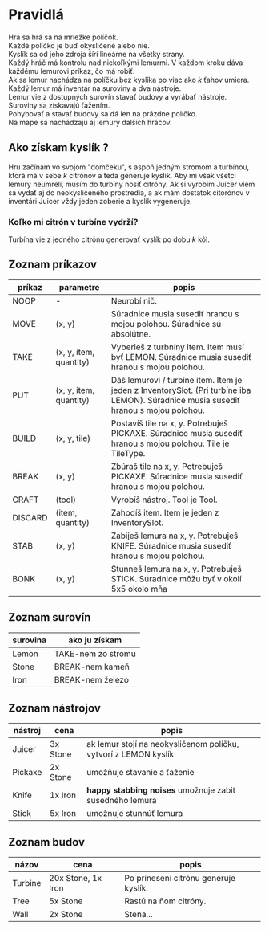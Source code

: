 # Pravidlá
Hra sa hrá sa na mriežke políčok. \
Každé políčko je buď okysličené alebo nie. \
Kyslík sa od jeho zdroja šíri lineárne na všetky strany. \
Každý hráč má kontrolu nad niekoľkými lemurmi. V každom kroku dáva každému lemurovi príkaz, čo má robiť. \
Ak sa lemur nachádza na políčku bez kyslíka po viac ako *k* ťahov umiera. \
Každý lemur má inventár na suroviny a dva nástroje. \
Lemur vie z dostupných surovín stavať budovy a vyrábať nástroje. \
Suroviny sa získavajú ťažením. \
Pohybovať a stavať budovy sa dá len na prázdne políčko. \
Na mape sa nachádzajú aj lemury dalších hráčov.

## Ako získam kyslík ?
Hru začínam vo svojom "domčeku", s aspoň jedným stromom a turbínou, ktorá má v sebe *k* citrónov a teda generuje kyslík. Aby mi však všetci lemury neumreli, musím do turbíny nosiť citróny. 
Ak si vyrobím Juicer viem sa vydať aj do neokysličeného prostredia, a ak mám dostatok citorónov v inventári Juicer vždy jeden zoberie a kyslík vygeneruje.

### Koľko mi citrón v turbíne vydrží?
Turbína vie z jedného citrónu generovať kyslík po dobu *k* kôl.


## Zoznam príkazov
|príkaz   	|parametre   	|popis   	|
|---	|---	|---	|
|NOOP   	|-   	|Neurobí nič.   	|
|MOVE   	|(x, y)   	|Súradnice musia susediť hranou s mojou polohou. Súradnice sú absolútne.   	|
|TAKE   	|(x, y, item, quantity)   	|Vyberieš z turbníny item. Item musí byť LEMON. Súradnice musia susediť hranou s mojou polohou.   	|
|PUT   	|(x, y, item, quantity)   	| Dáš lemurovi / turbíne item. Item je jeden z InventorySlot. (Pri turbíne iba LEMON). Súradnice musia susediť hranou s mojou polohou.   	|
|BUILD   	|(x, y, tile)   	|Postavíš tile na x, y. Potrebuješ PICKAXE.  Súradnice musia susediť hranou s mojou polohou. Tile je TileType.   	|
|BREAK  	|(x, y)   	|Zbúraš tile na x, y. Potrebuješ PICKAXE. Súradnice musia susediť hranou s mojou polohou.   	|
|CRAFT  	|(tool)   	|Vyrobíš nástroj. Tool je Tool.   	|
|DISCARD   	|(item, quantity)   	| Zahodíš item. Item je jeden z InventorySlot.   	|
|STAB   	|(x, y)   	|Zabiješ lemura na x, y. Potrebuješ KNIFE. Súradnice musia susediť hranou s mojou polohou.   	|
|BONK   	|(x, y)   	|Stunneš lemura na x, y. Potrebuješ STICK. Súradnice môžu byť v okolí 5x5 okolo mňa   	|

## Zoznam surovín
|surovina   	|ako ju získam   	|
|---	|---	|
|Lemon   	|TAKE-nem zo stromu   	|
|Stone   	|BREAK-nem kameň   	|
|Iron   	|BREAK-nem železo   	|

## Zoznam nástrojov
|nástroj   	|cena   	|popis   	|
|---	|---	|---	|
|Juicer   	|3x Stone  	|ak lemur stojí na neokysličenom políčku, vytvorí z LEMON kyslík.   	|
|Pickaxe   	|2x Stone   	|umožňuje stavanie a ťaženie   	|
|Knife   	|1x Iron   	|**happy stabbing noises** umožnuje zabiť susedného lemura  	|
|Stick   	|5x Iron   	|umožnuje stunnúť lemura   	|

## Zoznam budov
|názov   	|cena   	|popis   	|
|---	|---	|---	|
|Turbine   	|20x Stone, 1x Iron   	|Po prinesení citrónu generuje kyslík.   	|
|Tree   	|5x Stone   	|Rastú na ňom citróny.   	|
|Wall   	|2x Stone   	|Stena...   	|